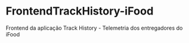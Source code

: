 # FrontendTrackHistory-iFood
Frontend da aplicação Track History - Telemetria dos entregadores do iFood
